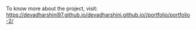 To know more about the project, visit: https://devadharshini97.github.io/devadharshini.github.io//portfolio/portfolio-2/
